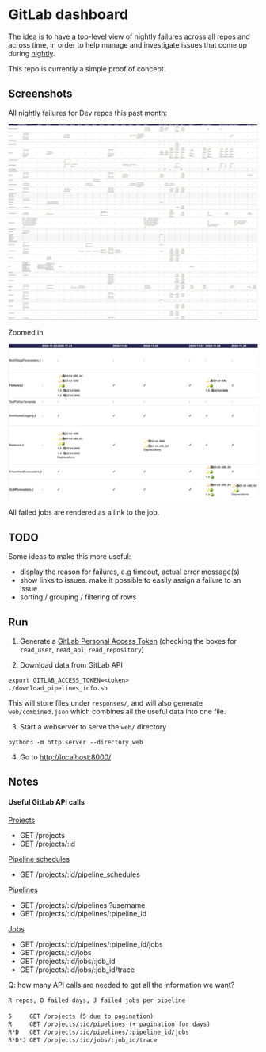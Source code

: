 
# GitLab dashboard

The idea is to have a top-level view of nightly failures across all repos and across time, in order to help manage and investigate issues that come up during [nightly].

This repo is currently a simple proof of concept.

## Screenshots

All nightly failures for Dev repos this past month:

![Screenshot](screenshots/screenshot_full.png?raw=true)

Zoomed in

![Screenshot](screenshots/screenshot_zoom.png?raw=true)

All failed jobs are rendered as a link to the job.

## TODO

Some ideas to make this more useful:
- display the reason for failures, e.g timeout, actual error message(s)
- show links to issues. make it possible to easily assign a failure to an issue
- sorting / grouping / filtering of rows


## Run

1. Generate a [GitLab Personal Access Token](https://gitlab.invenia.ca/profile/personal_access_tokens) (checking the boxes for `read_user`, `read_api`, `read_repository`)

2. Download data from GitLab API

```
export GITLAB_ACCESS_TOKEN=<token>
./download_pipelines_info.sh
```

This will store files under `responses/`, and will also generate `web/combined.json` which combines all the useful data into one file.

3. Start a webserver to serve the `web/` directory

```
python3 -m http.server --directory web
```


4. Go to [http://localhost:8000/](http://localhost:8000/)

## Notes 

#### Useful GitLab API calls

[Projects](https://docs.gitlab.com/ee/api/projects.html)

- GET /projects
- GET /projects/:id

[Pipeline schedules](https://docs.gitlab.com/ee/api/pipeline_schedules.html)

- GET /projects/:id/pipeline_schedules

[Pipelines](https://docs.gitlab.com/ee/api/pipelines.html)

- GET /projects/:id/pipelines ?username
- GET /projects/:id/pipelines/:pipeline_id

[Jobs](https://docs.gitlab.com/ee/api/jobs.html)

- GET /projects/:id/pipelines/:pipeline_id/jobs
- GET /projects/:id/jobs
- GET /projects/:id/jobs/:job_id
- GET /projects/:id/jobs/:job_id/trace


Q: how many API calls are needed to get all the information we want?

```
R repos, D failed days, J failed jobs per pipeline

5     GET /projects (5 due to pagination)
R     GET /projects/:id/pipelines (+ pagination for days)
R*D   GET /projects/:id/pipelines/:pipeline_id/jobs
R*D*J GET /projects/:id/jobs/:job_id/trace
```



[nightly]: https://gitlab.invenia.ca/invenia/wiki/-/blob/master/dev/nightly.md

